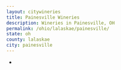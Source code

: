 ```yaml
---
layout: citywineries
title: Painesville Wineries
description: Wineries in Painesville, OH
permalink: /ohio/lalaskae/painesville/
state: oh
county: lalaskae
city: painesville
---
```

-
